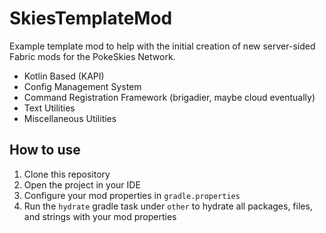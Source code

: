 # SkiesTemplateMod
Example template mod to help with the initial creation of new server-sided Fabric mods for the PokeSkies Network.

- Kotlin Based (KAPI)
- Config Management System
- Command Registration Framework (brigadier, maybe cloud eventually)
- Text Utilities
- Miscellaneous Utilities

## How to use
1. Clone this repository
2. Open the project in your IDE
3. Configure your mod properties in `gradle.properties`
4. Run the `hydrate` gradle task under `other` to hydrate all packages, files, and strings with your mod properties